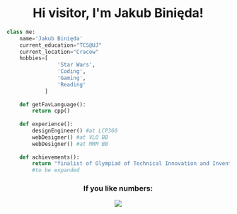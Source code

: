 <h1 align="center">Hi visitor, I'm Jakub Binięda!</h1>

```python
class me:
    name='Jakub Binięda'
    current_education="TCS@UJ"
    current_location="Cracow"
    hobbies=[
                'Star Wars',
                'Coding',
                'Gaming',
                'Reading'
            ]
    
    def getFavLanguage():
    	return cpp()
    
    def experience():
    	designEngineer() #at LCP360
    	webDesigner() #at VLO BB
    	webDesigner() #at MRM BB
    	
    def achievements():
        return "finalist of Olympiad of Technical Innovation and Inventiveness" 
        #to be expanded
```

<h3 align="center">If you like numbers:</h3>

<div align="center">
    <img src="https://github-readme-stats.vercel.app/api/top-langs/?username=jakubbinieda&layout=compact&theme=radical"/>
</div>
